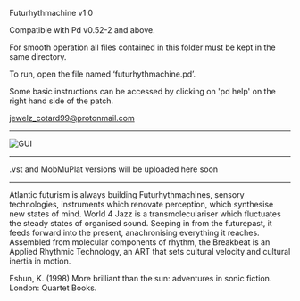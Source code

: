 Futurhythmachine v1.0

Compatible with Pd v0.52-2 and above.

For smooth operation all files contained in this folder must be kept in the same directory.

To run, open the file named ‘futurhythmachine.pd’.

Some basic instructions can be accessed by clicking on 'pd help' on the right hand side of the patch.

jewelz_cotard99@protonmail.com

-------------------------

![GUI](/gui.jpeg.png?raw=true "GUI")

-------------------------

.vst and MobMuPlat versions will be uploaded here soon

-------------------------

Atlantic futurism is always building Futurhythmachines, sensory technologies, instruments which renovate perception, which synthesise new states of mind. World 4 Jazz is a transmoleculariser which fluctuates the steady states of organised sound. Seeping in from the futurepast, it feeds forward into the present, anachronising everything it reaches. Assembled from molecular components of rhythm, the Breakbeat is an Applied Rhythmic Technology, an ART that sets cultural velocity and cultural inertia in motion. 

Eshun, K. (1998) More brilliant than the sun: adventures in sonic fiction. London: Quartet Books.
